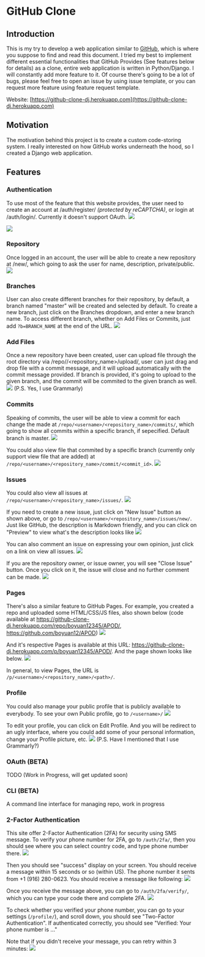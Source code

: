 # GitHub Clone
## Introduction
This is my try to develop a web application similar to [GitHub](https://github.com), which is where you suppose to find and read this document. I tried my best to implement different essential functionalities that GitHub Provides (See features below for details) as a clone, entire web application is written in Python/Django. I will constantly add more feature to it. Of course there's going to be a lot of bugs, please feel free to open an issue by using issue template, or you can request more feature using feature request template.

Website: [https://github-clone-dj.herokuapp.com](https://github-clone-dj.herokuapp.com)

## Motivation
The motivation behind this project is to create a custom code-storing system. I really interested on how GitHub works underneath the hood, so I created a Django web application.

## Features
### Authentication
To use most of the feature that this website provides, the user need to create an account at /auth/register/ *(protected by reCAPTCHA)*, or login at /auth/login/. Currently it doesn't support OAuth.
![](https://res.cloudinary.com/boyuan12/image/upload/v1600326627/Screen_Shot_2020-09-17_at_12.10.21_AM_kbmfmq.png) 

![](https://res.cloudinary.com/boyuan12/image/upload/v1600326713/Screen_Shot_2020-09-17_at_12.11.47_AM_jkqeoi.png)

### Repository
Once logged in an account, the user will be able to create a new repository at /new/, which going to ask the user for name, description, private/public.
![](https://res.cloudinary.com/boyuan12/image/upload/v1600326795/Screen_Shot_2020-09-17_at_12.13.08_AM_mkoybu.png)

### Branches
User can also create different branches for their repository, by default, a branch named "master" will be created and selected by default. To create a new branch, just click on the Branches dropdown, and enter a new branch name. To access different branch, whether on Add Files or Commits, just add `?b=BRANCH_NAME` at the end of the URL.
![](https://res.cloudinary.com/boyuan12/image/upload/t_media_lib_thumb/v1600326986/Screen_Shot_2020-09-17_at_12.16.18_AM_jvvpub.png)

### Add Files
Once a new repository have been created, user can upload file through the root directory via /repo/<username>/<repository_name>/upload/, user can just drag and drop file with a commit message, and it will upload automatically with the commit message provided. If branch is provided, it's going to upload to the given branch, and the commit will be commited to the given branch as well. 
![](https://res.cloudinary.com/boyuan12/image/upload/v1600365405/Screen_Shot_2020-09-17_at_10.56.37_AM_v5zlvm.png)
(P.S. Yes, I use Grammarly)

### Commits
Speaking of commits, the user will be able to view a commit for each change the made at `/repo/<username>/<repository_name>/commits/`, which going to show all commits within a specific branch, if sepecified. Default branch is master.
![](https://res.cloudinary.com/boyuan12/image/upload/v1600370180/Screen_Shot_2020-09-17_at_12.15.38_PM_txpp7n.png)

You could also view file that commited by a specific branch (currently only support view file that are added) at `/repo/<username>/<repository_name>/commit/<commit_id>`.
![](https://res.cloudinary.com/boyuan12/image/upload/v1600370337/Screen_Shot_2020-09-17_at_12.18.51_PM_ccut13.png)

### Issues
You could also view all issues at `/repo/<username>/<repository_name>/issues/`.
![](https://res.cloudinary.com/boyuan12/image/upload/v1600370842/Screen_Shot_2020-09-17_at_12.27.14_PM_ey8s9l.png)

If you need to create a new issue, just click on "New Issue" button as shown above, or go to `/repo/<username>/<repository_name>/issues/new/`. Just like GitHub, the description is Markdown friendly, and you can click on "Preview" to view what's the description looks like
![](https://res.cloudinary.com/boyuan12/image/upload/v1600373643/Screen_Shot_2020-09-17_at_1.13.56_PM_ti6ksq.png)

You can also comment an issue on expressing your own opinion, just click on a link on view all issues.
![](https://res.cloudinary.com/boyuan12/image/upload/v1600374373/Screen_Shot_2020-09-17_at_1.26.06_PM_hewhc1.png)

If you are the repository owner, or issue owner, you will see "Close Issue" button. Once you click on it, the issue will close and no further comment can be made.
![](https://res.cloudinary.com/boyuan12/image/upload/v1600374742/Screen_Shot_2020-09-17_at_1.32.15_PM_w1yajq.png)

### Pages
There's also a similar feature to GitHub Pages. For example, you created a repo and uploaded some HTML/CSS/JS files, also shown below (code available at https://github-clone-dj.herokuapp.com/repo/boyuan12345/APOD/, https://github.com/boyuan12/APOD)
![](https://res.cloudinary.com/boyuan12/image/upload/v1600375009/Screen_Shot_2020-09-17_at_1.36.43_PM_dgnqfw.png)

And it's respective Pages is available at this URL: https://github-clone-dj.herokuapp.com/p/boyuan12345/APOD/. And the page shown looks like below.
![](https://res.cloudinary.com/boyuan12/image/upload/v1600375245/Screen_Shot_2020-09-17_at_1.40.38_PM_qyznvn.png)

In general, to view Pages, the URL is `/p/<username>/<repository_name>/<path>/`.

### Profile
You could also manage your public profile that is publicly available to everybody. To see your own Public profile, go to `/<username>/`
![](https://res.cloudinary.com/boyuan12/image/upload/v1600391747/Screen_Shot_2020-09-17_at_6.14.31_PM_upt5b4.png)

To edit your profile, you can click on Edit Profile. And you will be redirect to an ugly interface, where you could add some of your personal information, change your Profile picture, etc.
![](https://res.cloudinary.com/boyuan12/image/upload/v1600392918/Screen_Shot_2020-09-17_at_6.35.12_PM_smdjnu.png)
(P.S. Have I mentioned that I use Grammarly?)

### OAuth **(BETA)**
TODO (Work in Progress, will get updated soon)

### CLI **(BETA)**
A command line interface for managing repo, work in progress

### 2-Factor Authentication
This site offer 2-Factor Authentication (2FA) for security using SMS message. To verify your phone number for 2FA, go to `/auth/2fa/`, then you should see where you can select country code, and type phone number there.
![](https://res.cloudinary.com/boyuan12/image/upload/v1604297848/Screen_Shot_2020-11-01_at_10.17.23_PM_axw7ae.png)

Then you should see "success" display on your screen. You should receive a message within 15 seconds or so (within US). The phone number it sents from +1 (916) 280-0623. You should receive a message like following:
![](https://res.cloudinary.com/boyuan12/image/upload/v1604298416/Screen_Shot_2020-11-01_at_10.26.50_PM_aulz7b.png)

Once you receive the message above, you can go to `/auth/2fa/verify/`, which you can type your code there and complete 2FA.
![](https://res.cloudinary.com/boyuan12/image/upload/v1604298531/Screen_Shot_2020-11-01_at_10.28.47_PM_a9bcub.png)

To check whether you verified your phone number, you can go to your settings (`/profile/`), and scroll down, you should see "Two-Factor Authentication". If authenticated correctly, you should see 
"Verified: Your phone number is ..."

Note that if you didn't receive your message, you can retry within 3 minutes:
![](https://res.cloudinary.com/boyuan12/image/upload/v1604298906/Screen_Recording_2020-11-01_at_10.29.57_PM_fw1ais.gif)